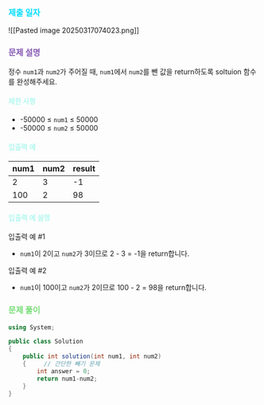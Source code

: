 ### <font color="00DDFF">제출 일자 </font>

![[Pasted image 20250317074023.png]]

### <font color="#8458B3">문제 설명</font>

정수 `num1`과 `num2`가 주어질 때, `num1`에서 `num2`를 뺀 값을 return하도록 soltuion 함수를 완성해주세요.


#### <font color="#b2f7ef">제한 사항</font>

- -50000 ≤ `num1` ≤ 50000
- -50000 ≤ `num2` ≤ 50000

#### <font color="#b2f7ef">입출력 예</font>

|num1|num2|result|
|---|---|---|
|2|3|-1|
|100|2|98|

#### <font color="#b2f7ef">입출력 예 설명</font>

입출력 예 #1

- `num1`이 2이고 `num2`가 3이므로 2 - 3 = -1을 return합니다.

입출력 예 #2

- `num1`이 100이고 `num2`가 2이므로 100 - 2 = 98을 return합니다.



### <font color="#77dd77">문제 풀이</font>

```cs
using System;

public class Solution 
{
    public int solution(int num1, int num2) 
    {     // 간단한 빼기 문제
        int answer = 0;
        return num1-num2;
    }
}
```






